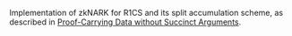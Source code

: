 Implementation of zkNARK for R1CS and its split accumulation scheme,
as described in [Proof-Carrying Data without Succinct Arguments](https://eprint.iacr.org/2020/1618.pdf).